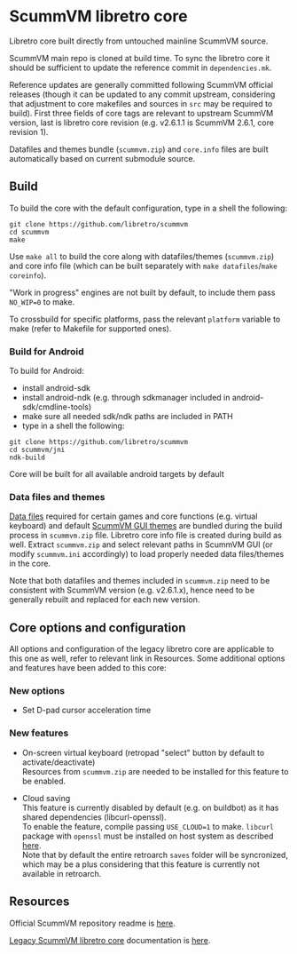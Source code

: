 # ScummVM libretro core

Libretro core built directly from untouched mainline ScummVM source.

ScummVM main repo is cloned at build time. To sync the libretro core it should be sufficient to update the reference commit in `dependencies.mk`.

Reference updates are generally committed following ScummVM official releases (though it can be updated to any commit upstream, considering that adjustment to core makefiles and sources in `src` may be required to build). First three fields of core tags are relevant to upstream ScummVM version, last is libretro core revision (e.g. v2.6.1.1 is ScummVM 2.6.1, core revision 1).

Datafiles and themes bundle (`scummvm.zip`) and `core.info` files are built automatically based on current submodule source.

## Build
To build the core with the default configuration, type in a shell the following:
```
git clone https://github.com/libretro/scummvm
cd scummvm
make
```
Use `make all` to build the core along with datafiles/themes (`scummvm.zip`) and core info file (which can be built separately with `make datafiles`/`make coreinfo`).

"Work in progress" engines are not built by default, to include them pass `NO_WIP=0` to make.

To crossbuild for specific platforms, pass the relevant `platform` variable to make (refer to Makefile for supported ones).

### Build for Android
To build for Android:
* install android-sdk
* install android-ndk (e.g. through sdkmanager included in android-sdk/cmdline-tools)
* make sure all needed sdk/ndk paths are included in PATH
* type in a shell the following:
```
git clone https://github.com/libretro/scummvm
cd scummvm/jni
ndk-build
```
Core will be built for all available android targets by default

### Data files and themes
[Data files](https://wiki.scummvm.org/index.php/Datafiles) required for certain games and core functions (e.g. virtual keyboard) and default [ScummVM GUI themes](https://wiki.scummvm.org/index.php/GUI_Themes) are bundled during the build process in `scummvm.zip` file. Libretro core info file is created during build as well.
Extract `scummvm.zip` and select relevant paths in ScummVM GUI (or modify `scummvm.ini` accordingly) to load properly needed data files/themes in the core.

Note that both datafiles and themes included in `scummvm.zip` need to be consistent with ScummVM version (e.g. v2.6.1.x), hence need to be generally rebuilt and replaced for each new version.

## Core options and configuration
All options and configuration of the legacy libretro core are applicable to this one as well, refer to relevant link in Resources.
Some additional options and features have been added to this core:

### New options
* Set D-pad cursor acceleration time

### New features
* On-screen virtual keyboard (retropad "select" button by default to activate/deactivate)<br>Resources from `scummvm.zip` are needed to be installed for this feature to be enabled.

* Cloud saving<br>This feature is currently disabled by default (e.g. on buildbot) as it has shared dependencies (libcurl-openssl).<br>To enable the feature, compile passing `USE_CLOUD=1` to make. `libcurl` package with `openssl` must be installed on host system as described [here](https://wiki.scummvm.org/index.php/Compiling_ScummVM).<br>Note that by default the entire retroarch `saves` folder will be syncronized, which may be a plus considering that this feature is currently not available in retroarch.

## Resources
Official ScummVM repository readme is [here](https://github.com/scummvm/scummvm#readme).

[Legacy ScummVM libretro core](https://github.com/libretro-mirrors/scummvm) documentation is [here](https://docs.libretro.com/library/scummvm).
